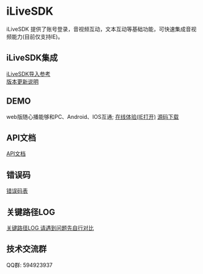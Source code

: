 # iLiveSDK
iLiveSDK 提供了账号登录，音视频互动，文本互动等基础功能，可快速集成音视频能力(目前仅支持IE)。

## iLiveSDK集成
[iLiveSDK导入参考](https://github.com/zhaoyang21cn/iLiveSDK_Web_Demos/blob/master/doc/iLiveSDK_README.md)<br/>
[版本更新说明](https://github.com/zhaoyang21cn/iLiveSDK_Web_Demos/blob/master/doc/iLiveSDK_ChangeList.md)

## DEMO
web版随心播能够和PC、Android、IOS互通;
[在线体验(IE打开)](https://sxb.qcloud.com/webdemo/index.html)
[源码下载](https://github.com/zhaoyang21cn/ILiveSDK_Web_Demos/tree/master/suixinbo)

## API文档
[API文档](https://zhaoyang21cn.github.io/ilivesdk_help/web_help/)

## 错误码
[错误码表](https://github.com/zhaoyang21cn/ILiveSDK_Android_Demos/blob/master/doc/ILiveSDK/error.md)

## 关键路径LOG
[关键路径LOG 请遇到问题先自行对比](https://github.com/zhaoyang21cn/suixinbo_doc/blob/master/doc2/log.md)

## 技术交流群
QQ群: 594923937
